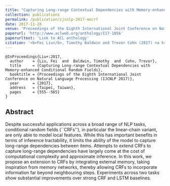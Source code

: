 ```yaml
---
title: "Capturing Long-range Contextual Dependencies with Memory-enhanced Conditional Random Fields"
collection: publications
permalink: /publication/ijcnlp-2017-mecrf
date: 2017-11-28
venue: 'Proceedings of the Eighth International Joint Conference on Natural Language Processing (IJCNLP 2017)'
paperurl: 'http://www.aclweb.org/anthology/I17-1056'
paperurltext: 'Link to ACL anthology'
citation: '<b>Fei Liu</b>, Timothy Baldwin and Trevor Cohn (2017) <a href="http://liufly.github.io/files/papers/ijcnlp-2017.pdf"><u>Capturing Long-range Contextual Dependencies with Memory-enhanced Conditional Random Fields</u></a>, In <i>Proceedings of the Eighth International Joint Conference on Natural Language Processing (IJCNLP 2017)</i>, Taipei, Taiwan, pp. 555-565.'
---
```


```
@InProceedings{Liu+:2017,
  author    = {Liu, Fei  and  Baldwin, Timothy  and  Cohn, Trevor},
  title     = {Capturing Long-range Contextual Dependencies with Memory-enhanced Conditional Random Fields},
  booktitle = {Proceedings of the Eighth International Joint Conference on Natural Language Processing (IJCNLP 2017)},
  year      = {2017},
  address   = {Taipei, Taiwan},
  pages     = {555--565}
}
```

## Abstract
Despite successful applications across a broad range of NLP tasks, conditional random fields (``CRFs''), in particular the linear-chain variant, are only able to model local features. While this has important benefits in terms of inference tractability, it limits the ability of the model to capture long-range dependencies between items. Attempts to extend CRFs to capture long-range dependencies have largely come at the cost of computational complexity and approximate inference. In this work, we propose an extension to CRFs by integrating external memory, taking inspiration from memory networks, thereby allowing CRFs to incorporate information far beyond neighbouring steps. Experiments across two tasks show substantial improvements over strong CRF and LSTM baselines.
